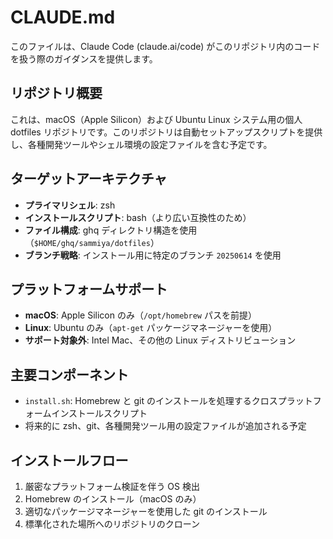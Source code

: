 # CLAUDE.md

このファイルは、Claude Code (claude.ai/code) がこのリポジトリ内のコードを扱う際のガイダンスを提供します。

## リポジトリ概要

これは、macOS（Apple Silicon）および Ubuntu Linux システム用の個人 dotfiles リポジトリです。このリポジトリは自動セットアップスクリプトを提供し、各種開発ツールやシェル環境の設定ファイルを含む予定です。

## ターゲットアーキテクチャ

- **プライマリシェル**: zsh
- **インストールスクリプト**: bash（より広い互換性のため）
- **ファイル構成**: ghq ディレクトリ構造を使用（`$HOME/ghq/sammiya/dotfiles`）
- **ブランチ戦略**: インストール用に特定のブランチ `20250614` を使用

## プラットフォームサポート

- **macOS**: Apple Silicon のみ（`/opt/homebrew` パスを前提）
- **Linux**: Ubuntu のみ（`apt-get` パッケージマネージャーを使用）
- **サポート対象外**: Intel Mac、その他の Linux ディストリビューション

## 主要コンポーネント

- `install.sh`: Homebrew と git のインストールを処理するクロスプラットフォームインストールスクリプト
- 将来的に zsh、git、各種開発ツール用の設定ファイルが追加される予定

## インストールフロー

1. 厳密なプラットフォーム検証を伴う OS 検出
2. Homebrew のインストール（macOS のみ）
3. 適切なパッケージマネージャーを使用した git のインストール
4. 標準化された場所へのリポジトリのクローン
